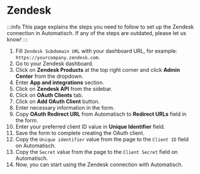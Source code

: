 # Zendesk

:::info
This page explains the steps you need to follow to set up the Zendesk
connection in Automatisch. If any of the steps are outdated, please let us know!
:::

1. Fill `Zendesk Subdomain URL` with your dashboard URL, for example: `https://yourcompany.zendesk.com`.
2. Go to your Zendesk dashboard.
3. Click on **Zendesk Products** at the top right corner and click **Admin Center** from the dropdown.
4. Enter **App and integrations** section.
5. Click on **Zendesk API** from the sidebar.
6. Click on **OAuth Clients** tab.
7. Click on **Add OAuth Client** button.
8. Enter necessary information in the form.
9. Copy **OAuth Redirect URL** from Automatisch to **Redirect URLs** field in the form.
10. Enter your preferred client ID value in **Unique Identifier** field.
11. Save the form to complete creating the OAuth client.
12. Copy the `Unique identifier` value from the page to the `Client ID` field on Automatisch.
13. Copy the `Secret` value from the page to the `Client Secret` field on Automatisch.
14. Now, you can start using the Zendesk connection with Automatisch.

